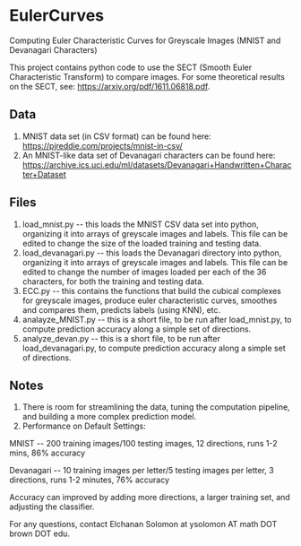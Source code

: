 # EulerCurves
Computing Euler Characteristic Curves for Greyscale Images (MNIST and Devanagari Characters)

This project contains python code to use the SECT (Smooth Euler Characteristic Transform) to compare images.
For some theoretical results on the SECT, see: https://arxiv.org/pdf/1611.06818.pdf.

Data
----
1. MNIST data set (in CSV format) can be found here: https://pjreddie.com/projects/mnist-in-csv/
2. An MNIST-like data set of Devanagari characters can be found here: https://archive.ics.uci.edu/ml/datasets/Devanagari+Handwritten+Character+Dataset 


Files
-----
1. load_mnist.py -- this loads the MNIST CSV data set into python, organizing it into arrays of greyscale images and labels. This file can be edited to change the size of the loaded training and testing data.
2. load_devanagari.py -- this loads the Devanagari directory into python, organizing it into arrays of greyscale images and labels. This file can be edited to change the number of images loaded per each of the 36 characters, for both the training and testing data.
3. ECC.py -- this contains the functions that build the cubical complexes for greyscale images, produce euler characteristic curves, smoothes and compares them, predicts labels (using KNN), etc.
4. analayze_MNIST.py -- this is a short file, to be run after load_mnist.py, to compute prediction accuracy along a simple set of directions.
5. analyze_devan.py -- this is a short file, to be run after load_devanagari.py, to compute prediction accuracy along a simple set of directions.

Notes
-----
1. There is room for streamlining the data, tuning the computation pipeline, and building a more complex prediction model.
2. Performance on Default Settings:

MNIST -- 200 training images/100 testing images, 12 directions, runs 1-2 mins, 86% accuracy

Devanagari -- 10 training images per letter/5 testing images per letter, 3 directions, runs 1-2 minutes, 76% accuracy

Accuracy can improved by adding more directions, a larger training set, and adjusting the classifier.

For any questions, contact Elchanan Solomon at ysolomon AT math DOT brown DOT edu.
